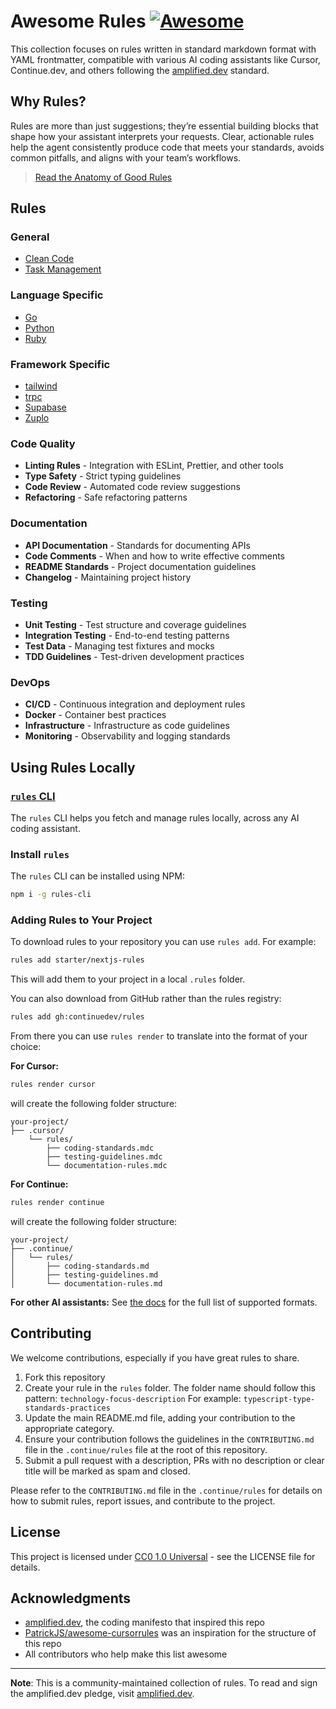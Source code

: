 # Awesome Rules [![Awesome](https://cdn.rawgit.com/sindresorhus/awesome/d7305f38d29fed78fa85652e3a63e154dd8e8829/media/badge.svg)](https://github.com/sindresorhus/awesome)

This collection focuses on rules written in standard markdown format with YAML frontmatter, compatible with various AI coding assistants like Cursor, Continue.dev, and others following the [amplified.dev](https://amplified.dev/) standard.

## Why Rules?

Rules are more than just suggestions; they’re essential building blocks that shape how your assistant interprets your requests. Clear, actionable rules help the agent consistently produce code that meets your standards, avoids common pitfalls, and aligns with your team’s workflows.

> [Read the Anatomy of Good Rules](https://blog.continue.dev/the-anatomy-of-rules-writing-effective-boundaries-for-ai-agents-in-ruby/)

## Rules
### General
- [Clean Code](./rules/clean-code)
- [Task Management](./rules/task-management/)
<!-- Examples for General -->
<!-- - **Coding Standards** - Enforce consistent code style and best practices -->
<!-- - **Error Handling** - Guidelines for robust error handling patterns -->
<!-- - **Performance** - Rules for writing efficient code -->
<!-- - **Security** - Security-focused development practices -->
<!-- - **Agent Enablement** - AI enablement and guidelines  -->

### Language Specific
- [Go](./rules/go)
- [Python](./rules/python)
- [Ruby](./rules/go/)

<!-- Examples for Language Specific -->
<!-- - **Coding Standards** - Enforce consistent code style and best practices -->
<!-- - **Error Handling** - Guidelines for robust error handling patterns -->
<!-- - **Performance** - Rules for writing efficient code -->
<!-- - **Security** - Security-focused development practices -->
<!-- - **Agent Enablement** - AI enablement and guidelines  -->

### Framework Specific
- [tailwind](./rules/tailwind) 
- [trpc](./rules/trpc)
- [Supabase](./rules/supabase)
- [Zuplo](./rules/zuplo/)

<!-- Examples for Language Specific -->
<!-- - **Coding Standards** - Enforce consistent code style and best practices -->
<!-- - **Error Handling** - Guidelines for robust error handling patterns -->
<!-- - **Performance** - Rules for writing efficient code -->
<!-- - **Security** - Security-focused development practices -->
<!-- - **Agent Enablement** - AI enablement and guidelines  -->

### Code Quality

<!-- // remove examples after first contirbution. -->

- **Linting Rules** - Integration with ESLint, Prettier, and other tools
- **Type Safety** - Strict typing guidelines
- **Code Review** - Automated code review suggestions
- **Refactoring** - Safe refactoring patterns


### Documentation

<!-- // remove examples after first contirbution. -->

- **API Documentation** - Standards for documenting APIs
- **Code Comments** - When and how to write effective comments
- **README Standards** - Project documentation guidelines
- **Changelog** - Maintaining project history

### Testing

<!-- // remove examples after first contirbution. -->

- **Unit Testing** - Test structure and coverage guidelines
- **Integration Testing** - End-to-end testing patterns
- **Test Data** - Managing test fixtures and mocks
- **TDD Guidelines** - Test-driven development practices

### DevOps

<!-- // remove examples after first contirbution. -->

- **CI/CD** - Continuous integration and deployment rules
- **Docker** - Container best practices
- **Infrastructure** - Infrastructure as code guidelines
- **Monitoring** - Observability and logging standards

## Using Rules Locally

### [`rules` CLI](https://rules.so)

The `rules` CLI helps you fetch and manage rules locally, across any AI coding assistant.

### Install `rules`

The `rules` CLI can be installed using NPM:

```bash
npm i -g rules-cli
```

### Adding Rules to Your Project

To download rules to your repository you can use `rules add`. For example:

```bash
rules add starter/nextjs-rules
```

This will add them to your project in a local `.rules` folder.

You can also download from GitHub rather than the rules registry:

```bash
rules add gh:continuedev/rules
```

From there you can use `rules render` to translate into the format of your choice:

**For Cursor:**
```bash
rules render cursor
```

will create the following folder structure:

```
your-project/
├── .cursor/
    └── rules/
        ├── coding-standards.mdc
        ├── testing-guidelines.mdc
        └── documentation-rules.mdc
```

**For Continue:**
```bash
rules render continue
```

will create the following folder structure:

```
your-project/
├── .continue/
│   └── rules/
│       ├── coding-standards.md
│       ├── testing-guidelines.md
│       └── documentation-rules.md
```

**For other AI assistants:**
See [the docs](https://www.rules.so/#render-rules) for the full list of supported formats.

## Contributing

We welcome contributions, especially if you have great rules to share. 

1. Fork this repository
2. Create your rule in the `rules` folder. The folder name should follow this pattern: `technology-focus-description` For example: `typescript-type-standards-practices`
4. Update the main README.md file, adding your contribution to the appropriate category.
5. Ensure your contribution follows the guidelines in the `CONTRIBUTING.md` file in the `.continue/rules` file at the root of this repository.
6. Submit a pull request with a description, PRs with no description or clear title will be marked as spam and closed.

Please refer to the `CONTRIBUTING.md` file in the `.continue/rules` for details on how to submit rules, report issues, and contribute to the project.

## License

This project is licensed under [CC0 1.0 Universal](LICENSE) - see the LICENSE file for details.

## Acknowledgments

- [amplified.dev](https://amplified.dev/), the coding manifesto that inspired this repo
- [PatrickJS/awesome-cursorrules](https://github.com/PatrickJS/awesome-cursorrules) was an inspiration for the structure of this repo
- All contributors who help make this list awesome

---

**Note**: This is a community-maintained collection of rules. To read and sign the amplified.dev pledge, visit [amplified.dev](https://amplified.dev/).
